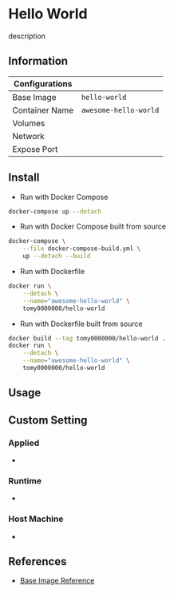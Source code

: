 # Hello World

description

## Information

| Configurations |                       |
| -------------- | --------------------- |
| Base Image     | `hello-world`         |
| Container Name | `awesome-hello-world` |
| Volumes        |                       |
| Network        |                       |
| Expose Port    |                       |

## Install

* Run with Docker Compose

```bash
docker-compose up --detach
```

* Run with Docker Compose built from source

```bash
docker-compose \
    --file docker-compose-build.yml \
    up --detach --build
```

* Run with Dockerfile

```bash
docker run \
    --detach \
    --name="awesome-hello-world" \
    tomy0000000/hello-world
```

* Run with Dockerfile built from source

```bash
docker build --tag tomy0000000/hello-world .
docker run \
    --detach \
    --name="awesome-hello-world" \
    tomy0000000/hello-world
```

## Usage




## Custom Setting

### Applied

* 

### Runtime

* 

### Host Machine

* 

## References

* [Base Image Reference](https://hub.docker.com/_/hello-world)
